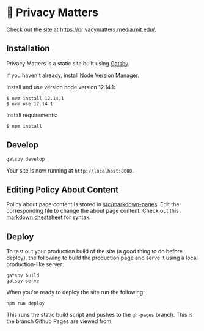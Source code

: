 # 👀 Privacy Matters

Check out the site at https://privacymatters.media.mit.edu/.

## Installation

Privacy Matters is a static site built using [Gatsby](https://www.gatsbyjs.org).

If you haven't already, install [Node Version Manager](https://github.com/creationix/nvm).

Install and use version node version 12.14.1:

```shell
$ nvm install 12.14.1
$ nvm use 12.14.1
```

Install requirements:

```shell
$ npm install
```

## Develop

```shell
gatsby develop
```

Your site is now running at `http://localhost:8000`.

## Editing Policy About Content

Policy about page content is stored in [src/markdown-pages](https://github.com/mitmedialab/privacy-matters/tree/master/src/markdown-pages). Edit the corresponding file to change the about page content. Check out this [markdown cheatsheet](https://github.com/adam-p/markdown-here/wiki/Markdown-Cheatsheet) for syntax.

## Deploy

To test out your production build of the site (a good thing to do before deploy), the following to build the production page and serve it using a local production-like server:

```shell
gatsby build
gatsby serve
```

When you're ready to deploy the site run the following:

```shell
npm run deploy
```

This runs the static build script and pushes to the `gh-pages` branch. This is the branch Github Pages are viewed from.
